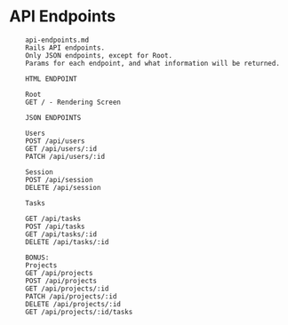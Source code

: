# API Endpoints

        api-endpoints.md
        Rails API endpoints.
        Only JSON endpoints, except for Root.
        Params for each endpoint, and what information will be returned.

        HTML ENDPOINT

        Root
        GET / - Rendering Screen

        JSON ENDPOINTS

        Users
        POST /api/users
        GET /api/users/:id
        PATCH /api/users/:id

        Session
        POST /api/session
        DELETE /api/session

        Tasks

        GET /api/tasks
        POST /api/tasks
        GET /api/tasks/:id
        DELETE /api/tasks/:id

        BONUS:
        Projects
        GET /api/projects
        POST /api/projects
        GET /api/projects/:id
        PATCH /api/projects/:id
        DELETE /api/projects/:id
        GET /api/projects/:id/tasks
